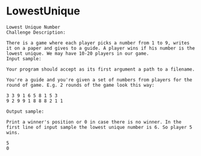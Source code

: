 LowestUnique
============

    Lowest Unique Number
    Challenge Description:

    There is a game where each player picks a number from 1 to 9, writes it on a paper and gives to a guide. A player wins if his number is the lowest unique. We may have 10-20 players in our game.
    Input sample:

    Your program should accept as its first argument a path to a filename.

    You're a guide and you're given a set of numbers from players for the round of game. E.g. 2 rounds of the game look this way:

    3 3 9 1 6 5 8 1 5 3
    9 2 9 9 1 8 8 8 2 1 1

    Output sample:

    Print a winner's position or 0 in case there is no winner. In the first line of input sample the lowest unique number is 6. So player 5 wins.

    5
    0

